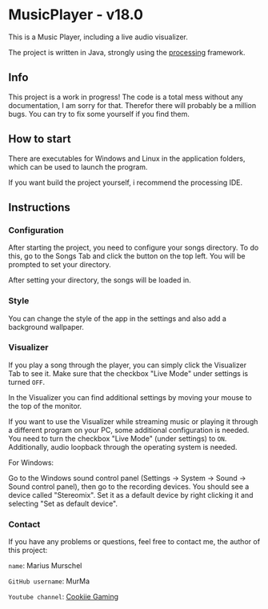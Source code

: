 # MusicPlayer - v18.0 #

This is a Music Player, including a live audio visualizer.

The project is written in Java, strongly using the [processing](https://processing.org) framework.

## Info ##

This project is a work in progress!
The code is a total mess without any documentation, I am sorry for that.
Therefor there will probably be a million bugs. You can try to fix some yourself if you find them. 

## How to start ##
There are executables for Windows and Linux in the application folders, which can be used to launch the program.

If you want build the project yourself, i recommend the processing IDE.

## Instructions ## 

### Configuration ###

After starting the project, you need to configure your songs directory. To do this, go to the Songs Tab and click the button on the top left. You will be prompted to set your directory.

After setting your directory, the songs will be loaded in.

### Style ###
You can change the style of the app in the settings and also add a background wallpaper.

### Visualizer ###
If you play a song through the player, you can simply click the Visualizer Tab to see it. Make sure that the checkbox "Live Mode" under settings is turned `OFF`. 

In the Visualizer you can find additional settings by moving your mouse to the top of the monitor.

If you want to use the Visualizer while streaming music or playing it through a different program on your PC, some additional configuration is needed. You need to turn the checkbox "Live Mode" (under settings) to `ON`. Additionally, audio loopback through the operating system is needed.

For Windows:

Go to the Windows sound control panel (Settings -> System -> Sound -> Sound control panel), then go to the recording devices. You should see a device called "Stereomix". Set it as a default device by right clicking it and selecting "Set as default device".


### Contact ###
If you have any problems or questions, feel free to contact me, the author of this project:

`name`: Marius Murschel

`GitHub username`: MurMa

`Youtube channel`: [Cookiie Gaming](https://www.youtube.com/channel/UCuCvu-h7v8Cqlm81G0q8K5A/videos?view_as=subscriber)